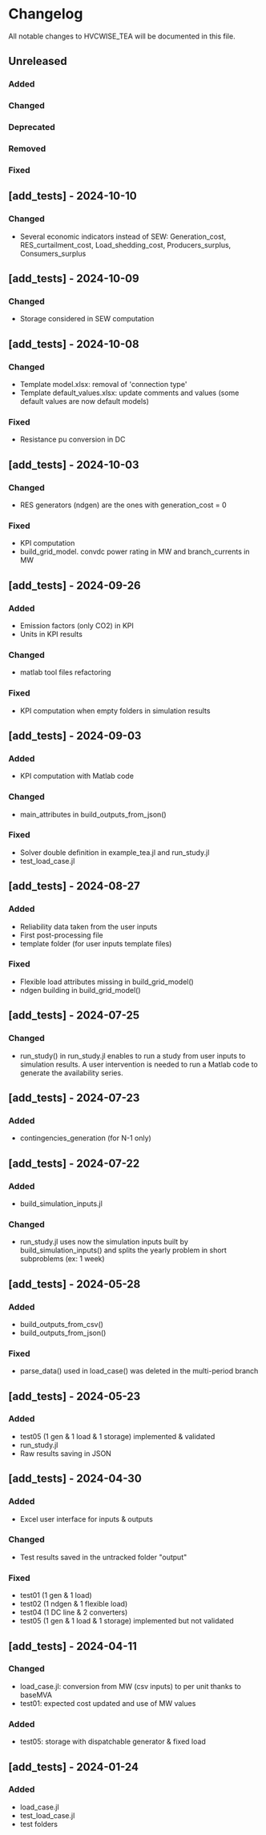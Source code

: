 # Changelog
All notable changes to HVCWISE_TEA will be documented in this file.


## Unreleased
### Added
### Changed
### Deprecated
### Removed
### Fixed

## [add_tests] - 2024-10-10
### Changed
- Several economic indicators instead of SEW: Generation_cost, RES_curtailment_cost, Load_shedding_cost, Producers_surplus, Consumers_surplus

## [add_tests] - 2024-10-09
### Changed
- Storage considered in SEW computation

## [add_tests] - 2024-10-08
### Changed
- Template model.xlsx: removal of 'connection type'
- Template default_values.xlsx: update comments and values (some default values are now default models)
### Fixed
- Resistance pu conversion in DC

## [add_tests] - 2024-10-03
### Changed
- RES generators (ndgen) are the ones with generation_cost = 0
### Fixed
- KPI computation
- build_grid_model. convdc power rating in MW and branch_currents in MW

## [add_tests] - 2024-09-26
### Added
- Emission factors (only CO2) in KPI
- Units in KPI results
### Changed
- matlab tool files refactoring
### Fixed
- KPI computation when empty folders in simulation results 

## [add_tests] - 2024-09-03
### Added
- KPI computation with Matlab code
### Changed
- main_attributes in build_outputs_from_json()
### Fixed
- Solver double definition in example_tea.jl and run_study.jl
- test_load_case.jl

## [add_tests] - 2024-08-27
### Added
- Reliability data taken from the user inputs
- First post-processing file
- template folder (for user inputs template files)
### Fixed
- Flexible load attributes missing in build_grid_model()
- ndgen building in build_grid_model()

## [add_tests] - 2024-07-25
### Changed
- run_study() in run_study.jl enables to run a study from user inputs to simulation results. A user intervention is needed to run a Matlab code to generate the availability series.

## [add_tests] - 2024-07-23
### Added
- contingencies_generation (for N-1 only)

## [add_tests] - 2024-07-22
### Added
- build_simulation_inputs.jl
### Changed
- run_study.jl uses now the simulation inputs built by build_simulation_inputs() and splits the yearly problem in short subproblems (ex: 1 week)

## [add_tests] - 2024-05-28
### Added
- build_outputs_from_csv()
- build_outputs_from_json()
### Fixed
- parse_data() used in load_case() was deleted in the multi-period branch

## [add_tests] - 2024-05-23
### Added
- test05 (1 gen & 1 load & 1 storage) implemented & validated
- run_study.jl
- Raw results saving in JSON

## [add_tests] - 2024-04-30
### Added
- Excel user interface for inputs & outputs
### Changed
- Test results saved in the untracked folder "output"
### Fixed
- test01 (1 gen & 1 load)
- test02 (1 ndgen & 1 flexible load)
- test04 (1 DC line & 2 converters)
- test05 (1 gen & 1 load & 1 storage) implemented but not validated

## [add_tests] - 2024-04-11
### Changed
- load_case.jl: conversion from MW (csv inputs) to per unit thanks to baseMVA
- test01: expected cost updated and use of MW values
### Added
- test05: storage with dispatchable generator & fixed load

## [add_tests] - 2024-01-24
### Added
- load_case.jl
- test_load_case.jl
- test folders